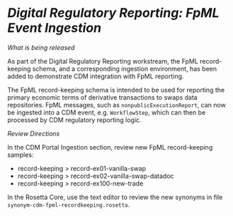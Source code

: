 # *Digital Regulatory Reporting: FpML Event Ingestion*

_What is being released_

As part of the Digital Regulatory Reporting workstream, the FpML record-keeping schema, and a corresponding ingestion environment, has been added to demonstrate CDM integration with FpML reporting.
 
The FpML record-keeping schema is intended to be used for reporting the primary economic terms of derivative transactions to swaps data repositories.  FpML messages, such as `nonpublicExecutionReport`, can now be ingested into a CDM event, e.g. `WorkflowStep`, which can then be processed by CDM regulatory reporting logic.

_Review Directions_

In the CDM Portal Ingestion section, review new FpML record-keeping samples:

- record-keeping > record-ex01-vanilla-swap
- record-keeping > record-ex02-vanilla-swap-datadoc
- record-keeping > record-ex100-new-trade

In the Rosetta Core, use the text editor to review the new synonyms in file `synonym-cdm-fpml-recordkeeping.rosetta`.
